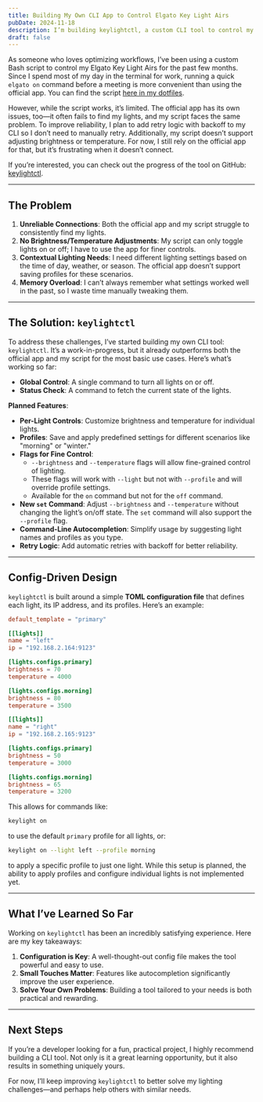 ```yaml
---
title: Building My Own CLI App to Control Elgato Key Light Airs
pubDate: 2024-11-18
description: I’m building keylightctl, a custom CLI tool to control my Elgato Key Light Airs directly from the terminal. This tool already supports turning lights on and off and checking their status, with plans to add profiles, per-light controls, and dynamic brightness/temperature adjustments. Learn how I’m solving real workflow challenges while optimizing for simplicity and flexibility.
draft: false
---
```


As someone who loves optimizing workflows, I’ve been using a custom Bash script to control my Elgato Key Light Airs for the past few months. Since I spend most of my day in the terminal for work, running a quick `elgato on` command before a meeting is more convenient than using the official app. You can find the script [here in my dotfiles](https://github.com/eckertalex/dotfiles/blob/main/bin/.local/bin/elgato).

However, while the script works, it’s limited. The official app has its own issues, too—it often fails to find my lights, and my script faces the same problem. To improve reliability, I plan to add retry logic with backoff to my CLI so I don’t need to manually retry. Additionally, my script doesn’t support adjusting brightness or temperature. For now, I still rely on the official app for that, but it’s frustrating when it doesn’t connect.

If you’re interested, you can check out the progress of the tool on GitHub: [keylightctl](https://github.com/eckertalex/keylightctl).

---

## The Problem

1. **Unreliable Connections**: Both the official app and my script struggle to consistently find my lights.
2. **No Brightness/Temperature Adjustments**: My script can only toggle lights on or off; I have to use the app for finer controls.
3. **Contextual Lighting Needs**: I need different lighting settings based on the time of day, weather, or season. The official app doesn’t support saving profiles for these scenarios.
4. **Memory Overload**: I can’t always remember what settings worked well in the past, so I waste time manually tweaking them.

---

## The Solution: `keylightctl`

To address these challenges, I’ve started building my own CLI tool: `keylightctl`. It’s a work-in-progress, but it already outperforms both the official app and my script for the most basic use cases. Here’s what’s working so far:

- **Global Control**: A single command to turn all lights on or off.
- **Status Check**: A command to fetch the current state of the lights.

**Planned Features**:

- **Per-Light Controls**: Customize brightness and temperature for individual lights.
- **Profiles**: Save and apply predefined settings for different scenarios like "morning" or "winter."
- **Flags for Fine Control**:
  - `--brightness` and `--temperature` flags will allow fine-grained control of lighting.
  - These flags will work with `--light` but not with `--profile` and will override profile settings.
  - Available for the `on` command but not for the `off` command.
- **New `set` Command**: Adjust `--brightness` and `--temperature` without changing the light’s on/off state. The `set` command will also support the `--profile` flag.
- **Command-Line Autocompletion**: Simplify usage by suggesting light names and profiles as you type.
- **Retry Logic**: Add automatic retries with backoff for better reliability.

---

## Config-Driven Design

`keylightctl` is built around a simple **TOML configuration file** that defines each light, its IP address, and its profiles. Here’s an example:

```toml
default_template = "primary"

[[lights]]
name = "left"
ip = "192.168.2.164:9123"

[lights.configs.primary]
brightness = 70
temperature = 4000

[lights.configs.morning]
brightness = 80
temperature = 3500

[[lights]]
name = "right"
ip = "192.168.2.165:9123"

[lights.configs.primary]
brightness = 50
temperature = 3000

[lights.configs.morning]
brightness = 65
temperature = 3200
```

This allows for commands like:

```bash
keylight on
```

to use the default `primary` profile for all lights, or:

```bash
keylight on --light left --profile morning
```

to apply a specific profile to just one light. While this setup is planned, the ability to apply profiles and configure individual lights is not implemented yet.

---

## What I’ve Learned So Far

Working on `keylightctl` has been an incredibly satisfying experience. Here are my key takeaways:

1. **Configuration is Key**: A well-thought-out config file makes the tool powerful and easy to use.
2. **Small Touches Matter**: Features like autocompletion significantly improve the user experience.
3. **Solve Your Own Problems**: Building a tool tailored to your needs is both practical and rewarding.

---

## Next Steps

If you’re a developer looking for a fun, practical project, I highly recommend building a CLI tool. Not only is it a great learning opportunity, but it also results in something uniquely yours.

For now, I’ll keep improving `keylightctl` to better solve my lighting challenges—and perhaps help others with similar needs.
